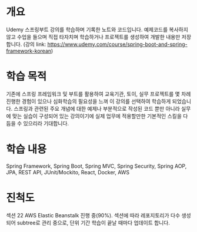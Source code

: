 # 개요
Udemy 스프링부트 강의를 학습하며 기록한 노트와 코드입니다. 예제코드를 복사하지 않고 수업을 들으며 직접 타자치며 학습하거나 프로젝트를 생성하여 개발한 내용만 저장합니다. (강의 link: https://www.udemy.com/course/spring-boot-and-spring-framework-korean)

# 학습 목적
기존에 스프링 프레임워크 및 부트를 활용하여 교육기관, 토이, 실무 프로젝트를 몇 차례 진행한 경험이 있으나 심화학습의 필요성을 느껴 이 강의를 선택하여 학습하게 되었습니다.
스프링과 관련된 주요 개념에 대한 예제나 부분적으로 작성된 코드 뿐만 아니라 실무에 맞는 실습이 구성되어 있는 강의이기에 실제 업무에 적용할만한 기본적인 스킬을 다듬을 수 있으리라 기대합니다.

# 학습 내용
Spring Framework, Spring Boot, Spring MVC, Spring Security, Spring AOP, JPA, REST API, JUnit/Mockito, React, Docker, AWS

# 진척도
섹션 22 AWS Elastic Beanstalk 진행 중(90%). 섹션에 따라 레포지토리가 다수 생성되어 subtree로 관리 중으로, 단위 기간 학습이 끝날 때마다 업데이트 합니다.

